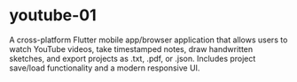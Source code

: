 # youtube-01
A cross-platform Flutter mobile app/browser application that allows users to watch YouTube videos, take timestamped notes, draw handwritten sketches, and export projects as .txt, .pdf, or .json. Includes project save/load functionality and a modern responsive UI.
